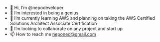 - 👋 Hi, I’m @nepodeveloper
- 👀 I’m interested in being a genius
- 🌱 I’m currently learning AWS and planning on taking the AWS Certified Solutions Architect Associate Certification
- 💞️ I’m looking to collaborate on any project and start up 
- 📫 How to reach me neponed@gmail.com

<!---
nepodeveloper/nepodeveloper is a ✨ special ✨ repository because its `README.md` (this file) appears on your GitHub profile.
You can click the Preview link to take a look at your changes.
--->
